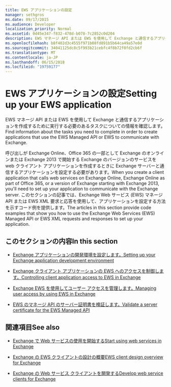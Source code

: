 ```yaml
---
title: EWS アプリケーションの設定
manager: sethgros
ms.date: 09/17/2015
ms.audience: Developer
localization_priority: Normal
ms.assetid: 0d45e347-f832-478d-b078-7c2852c0d204
description: EWS マネージ API または EWS を使用して Exchange と通信するアプリケーションを作成するために実行する必要のあるタスクについての情報を確認します。
ms.openlocfilehash: b8f402d3c4555f971b08fd891b5b64ca49a57e0d
ms.sourcegitcommit: 34041125dc8c5f993b21cebfc4f8b72f0fd2cb6f
ms.translationtype: MT
ms.contentlocale: ja-JP
ms.lasthandoff: 06/15/2018
ms.locfileid: "19759177"
---
```

# <a name="setting-up-your-ews-application"></a><span data-ttu-id="88cee-103">EWS アプリケーションの設定</span><span class="sxs-lookup"><span data-stu-id="88cee-103">Setting up your EWS application</span></span>

<span data-ttu-id="88cee-104">EWS マネージ API または EWS を使用して Exchange と通信するアプリケーションを作成するために実行する必要のあるタスクについての情報を確認します。</span><span class="sxs-lookup"><span data-stu-id="88cee-104">Find information about the tasks you need to complete in order to create applications that use the EWS Managed API or EWS to communicate with Exchange.</span></span> 
  
<span data-ttu-id="88cee-105">呼び出しが Exchange Online、Office 365 の一部として Exchange のオンラインまたは Exchange 2013 で開始する Exchange のバージョンのサービスを web クライアント アプリケーションを作成するときに Exchange サーバーと通信するアプリケーションを設定する必要があります。</span><span class="sxs-lookup"><span data-stu-id="88cee-105">When you create a client application that calls web services on Exchange Online, Exchange Online as part of Office 365, or a version of Exchange starting with Exchange 2013, you'll need to set up your application to communicate with the Exchange server.</span></span> <span data-ttu-id="88cee-106">このセクションの記事では、Exchange Web サービス (EWS) マネージ API または EWS XML 要求と応答を使用して、アプリケーションを設定する方法を示すコード例を提供します。</span><span class="sxs-lookup"><span data-stu-id="88cee-106">The articles in this section provide code examples that show you how to use the Exchange Web Services (EWS) Managed API or EWS XML requests and responses to set up your application.</span></span>
  
## <a name="in-this-section"></a><span data-ttu-id="88cee-107">このセクションの内容</span><span class="sxs-lookup"><span data-stu-id="88cee-107">In this section</span></span>

- [<span data-ttu-id="88cee-108">Exchange アプリケーションの開発環境を設定します。</span><span class="sxs-lookup"><span data-stu-id="88cee-108">Setting up your Exchange application development environment</span></span>](setting-up-your-exchange-application-development-environment.md)
    
- [<span data-ttu-id="88cee-109">Exchange クライアント アプリケーションの EWS へのアクセスを制御します。</span><span class="sxs-lookup"><span data-stu-id="88cee-109">Controlling client application access to EWS in Exchange</span></span>](controlling-client-application-access-to-ews-in-exchange.md)
    
- [<span data-ttu-id="88cee-110">Exchange EWS を使用してユーザー アクセスを管理します。</span><span class="sxs-lookup"><span data-stu-id="88cee-110">Managing user access by using EWS in Exchange</span></span>](managing-user-access-by-using-ews-in-exchange.md)
    
- [<span data-ttu-id="88cee-111">EWS のマネージ API のサーバー証明書を検証します。</span><span class="sxs-lookup"><span data-stu-id="88cee-111">Validate a server certificate for the EWS Managed API</span></span>](how-to-validate-a-server-certificate-for-the-ews-managed-api.md)
    
## <a name="see-also"></a><span data-ttu-id="88cee-112">関連項目</span><span class="sxs-lookup"><span data-stu-id="88cee-112">See also</span></span>


- [<span data-ttu-id="88cee-113">Exchange で Web サービスの使用を開始する</span><span class="sxs-lookup"><span data-stu-id="88cee-113">Start using web services in Exchange</span></span>](start-using-web-services-in-exchange.md)
    
- [<span data-ttu-id="88cee-114">Exchange の EWS クライアントの設計の概要</span><span class="sxs-lookup"><span data-stu-id="88cee-114">EWS client design overview for Exchange</span></span>](ews-client-design-overview-for-exchange.md)
    
- [<span data-ttu-id="88cee-115">Exchange の Web サービス クライアントを開発する</span><span class="sxs-lookup"><span data-stu-id="88cee-115">Develop web service clients for Exchange</span></span>](develop-web-service-clients-for-exchange.md)
    

